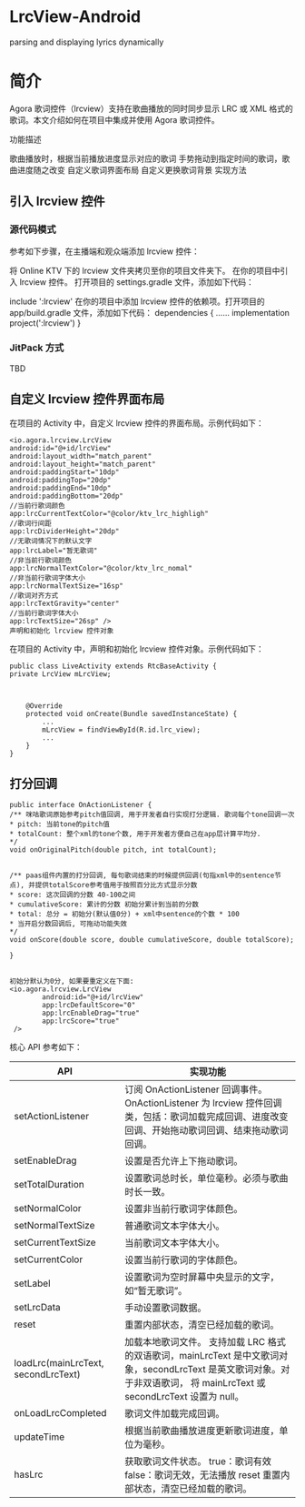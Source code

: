 # LrcView-Android
parsing and displaying lyrics dynamically

# 简介
Agora 歌词控件（lrcview）支持在歌曲播放的同时同步显示 LRC 或 XML 格式的歌词。本文介绍如何在项目中集成并使用 Agora 歌词控件。

功能描述

歌曲播放时，根据当前播放进度显示对应的歌词
手势拖动到指定时间的歌词，歌曲进度随之改变
自定义歌词界面布局
自定义更换歌词背景
实现方法

## 引入 lrcview 控件

### 源代码模式

参考如下步骤，在主播端和观众端添加 lrcview 控件：

将 Online KTV 下的 lrcview 文件夹拷贝至你的项目文件夹下。
在你的项目中引入 lrcview 控件。
打开项目的 settings.gradle 文件，添加如下代码：

include ':lrcview'
在你的项目中添加 lrcview 控件的依赖项。打开项目的 app/build.gradle 文件，添加如下代码：
dependencies {
......
implementation project(':lrcview')
}

### JitPack 方式

TBD

## 自定义 lrcview 控件界面布局

在项目的 Activity 中，自定义 lrcview 控件的界面布局。示例代码如下：
```
<io.agora.lrcview.LrcView
android:id="@+id/lrcView"
android:layout_width="match_parent"
android:layout_height="match_parent"
android:paddingStart="10dp"
android:paddingTop="20dp"
android:paddingEnd="10dp"
android:paddingBottom="20dp"
//当前行歌词颜色
app:lrcCurrentTextColor="@color/ktv_lrc_highligh"
//歌词行间距
app:lrcDividerHeight="20dp"
//无歌词情况下的默认文字
app:lrcLabel="暂无歌词"
//非当前行歌词颜色
app:lrcNormalTextColor="@color/ktv_lrc_nomal"
//非当前行歌词字体大小
app:lrcNormalTextSize="16sp"
//歌词对齐方式
app:lrcTextGravity="center"
//当前行歌词字体大小
app:lrcTextSize="26sp" />
声明和初始化 lrcview 控件对象
```
在项目的 Activity 中，声明和初始化 lrcview 控件对象。示例代码如下：
```
public class LiveActivity extends RtcBaseActivity {
private LrcView mLrcView;



    @Override
    protected void onCreate(Bundle savedInstanceState) {
        ...
        mLrcView = findViewById(R.id.lrc_view);
        ...
    }
}
```

## 打分回调

```
public interface OnActionListener {
/** 咪咕歌词原始参考pitch值回调, 用于开发者自行实现打分逻辑. 歌词每个tone回调一次
* pitch: 当前tone的pitch值
* totalCount: 整个xml的tone个数, 用于开发者方便自己在app层计算平均分.
*/
void onOriginalPitch(double pitch, int totalCount);
 
 
/** paas组件内置的打分回调, 每句歌词结束的时候提供回调(句指xml中的sentence节点), 并提供totalScore参考值用于按照百分比方式显示分数
* score: 这次回调的分数 40-100之间
* cumulativeScore: 累计的分数 初始分累计到当前的分数
* total: 总分 = 初始分(默认值0分) + xml中sentence的个数 * 100
* 当开启分数回调后, 可拖动功能失效
*/
void onScore(double score, double cumulativeScore, double totalScore);
 
}
 
 
初始分默认为0分, 如果要重定义在下面:
<io.agora.lrcview.LrcView
        android:id="@+id/lrcView"
        app:lrcDefaultScore="0"
        app:lrcEnableDrag="true"
        app:lrcScore="true"
 />
```

核心 API 参考如下：

|  API   | 实现功能  |
|  ----  | ----  |
| setActionListener  | 订阅 OnActionListener 回调事件。OnActionListener 为 lrcview 控件回调类，包括：歌词加载完成回调、进度改变回调、开始拖动歌词回调、结束拖动歌词回调。 |
| setEnableDrag  | 设置是否允许上下拖动歌词。 |
| setTotalDuration  | 设置歌词总时长，单位毫秒。必须与歌曲时长一致。 |
| setNormalColor | 设置非当前行歌词字体颜色。 |
| setNormalTextSize | 普通歌词文本字体大小。 |
| setCurrentTextSize | 当前歌词文本字体大小。 |
| setCurrentColor | 设置当前行歌词的字体颜色。 |
| setLabel | 设置歌词为空时屏幕中央显示的文字，如“暂无歌词”。 |
| setLrcData | 手动设置歌词数据。 |
| reset | 重置内部状态，清空已经加载的歌词。 |
| loadLrc(mainLrcText, secondLrcText)  | 加载本地歌词文件。 支持加载 LRC 格式的双语歌词，mainLrcText 是中文歌词对象，secondLrcText 是英文歌词对象。对于非双语歌词， 将 mainLrcText 或 secondLrcText 设置为 null。|
| onLoadLrcCompleted  | 歌词文件加载完成回调。 |
| updateTime  | 根据当前歌曲播放进度更新歌词进度，单位为毫秒。 |
| hasLrc  | 获取歌词文件状态。  true：歌词有效 false：歌词无效，无法播放 reset	重置内部状态，清空已经加载的歌词。|

